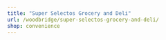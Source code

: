 ```yaml
---
title: "Super Selectos Grocery and Deli"
url: /woodbridge/super-selectos-grocery-and-deli/
shop: convenience
---
```

